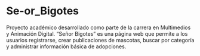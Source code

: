 # Se-or_Bigotes
Proyecto académico desarrollado como parte de la carrera en Multimedios y Animación Digital. “Señor Bigotes” es una página web que permite a los usuarios registrarse, crear publicaciones de mascotas, buscar por categoría y administrar información básica de adopciones.

